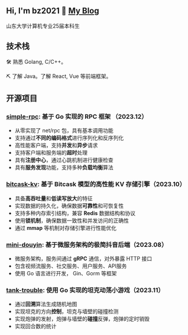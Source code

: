 ## Hi, I'm bz2021 👋 [My Blog](https://bz-2021.github.io/)

山东大学计算机专业25届本科生

## 技术栈

🛠 熟悉 Golang, C/C++。

⛏ 了解 Java。了解 React, Vue 等前端框架。

## 开源项目

### [simple-rpc](https://github.com/bz-2021/simple-rpc): 基于 Go 实现的 RPC 框架 （2023.12）

- 从零实现了 net/rpc 包，具有基本调用功能
- 支持通过**不同的编码格式**进行序列化和反序列化
- 高性能客户端，支持**并发**和**异步**请求
- 支持客户端和服务端的**超时**处理
- 具有**注册中心**，通过心跳机制进行健康检查
- 具有**服务发现**功能，支持多种**负载均衡**算法

### [bitcask-kv](https://github.com/bz-2021/kv-go): 基于 Bitcask 模型的高性能 KV 存储引擎（2023.10）

- 具备**高吞吐量**和**低读写放大**的特征
- 实现数据的持久化，确保数据**可靠性**和可恢复性
- 支持多种内存索引结构，兼容 **Redis** 数据结构和协议
- 使用**锁机制**，确保数据一致性和并发访问的正确性
- 通过 **mmap** 等机制对存储引擎进行性能优化

### [mini-douyin](https://github.com/bz-2021/mini_douyin): 基于微服务架构的极简抖音后端（2023.08）

- 微服务架构，服务间通过 **gRPC** 通信，对外暴露 HTTP 接口
- 包含视频流服务、社交服务、用户服务、API服务
- 使用 Go 语言进行开发， Gin、Gorm 等框架

### [tank-trouble](https://github.com/bz-2021/tank_trouble_go): 使用 Go 实现的坦克动荡小游戏（2023.11）

- 通过**回溯**算法生成随机地图
- 实现坦克的方向**控制**，坦克与墙壁的碰撞检测
- 实现炮弹的发射，炮弹与墙壁的**碰撞**反弹，炮弹的定时销毁
- 实现回合数的统计

